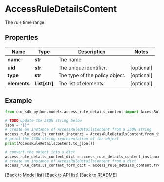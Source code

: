 # AccessRuleDetailsContent

The rule time range.

## Properties

Name | Type | Description | Notes
------------ | ------------- | ------------- | -------------
**name** | **str** | The name | 
**uid** | **str** | The unique identifier. | [optional] 
**type** | **str** | The type of the policy object. | [optional] 
**elements** | **List[str]** | The list of elements. | [optional] 

## Example

```python
from cdo_sdk_python.models.access_rule_details_content import AccessRuleDetailsContent

# TODO update the JSON string below
json = "{}"
# create an instance of AccessRuleDetailsContent from a JSON string
access_rule_details_content_instance = AccessRuleDetailsContent.from_json(json)
# print the JSON string representation of the object
print(AccessRuleDetailsContent.to_json())

# convert the object into a dict
access_rule_details_content_dict = access_rule_details_content_instance.to_dict()
# create an instance of AccessRuleDetailsContent from a dict
access_rule_details_content_form_dict = access_rule_details_content.from_dict(access_rule_details_content_dict)
```
[[Back to Model list]](../README.md#documentation-for-models) [[Back to API list]](../README.md#documentation-for-api-endpoints) [[Back to README]](../README.md)



